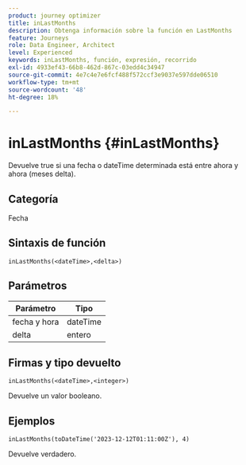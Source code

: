 ```yaml
---
product: journey optimizer
title: inLastMonths
description: Obtenga información sobre la función en LastMonths
feature: Journeys
role: Data Engineer, Architect
level: Experienced
keywords: inLastMonths, función, expresión, recorrido
exl-id: 4933ef43-66b8-462d-867c-03edd4c34947
source-git-commit: 4e7c4e7e6fcf488f572ccf3e9037e597dde06510
workflow-type: tm+mt
source-wordcount: '48'
ht-degree: 18%

---
```


# inLastMonths {#inLastMonths}

Devuelve true si una fecha o dateTime determinada está entre ahora y ahora (meses delta).

## Categoría

Fecha

## Sintaxis de función

`inLastMonths(<dateTime>,<delta>)`

## Parámetros

| Parámetro | Tipo |
|-----------|------------------|
| fecha y hora | dateTime |
| delta | entero |

## Firmas y tipo devuelto

`inLastMonths(<dateTime>,<integer>)`

Devuelve un valor booleano.

## Ejemplos

`inLastMonths(toDateTime('2023-12-12T01:11:00Z'), 4)`

Devuelve verdadero.
